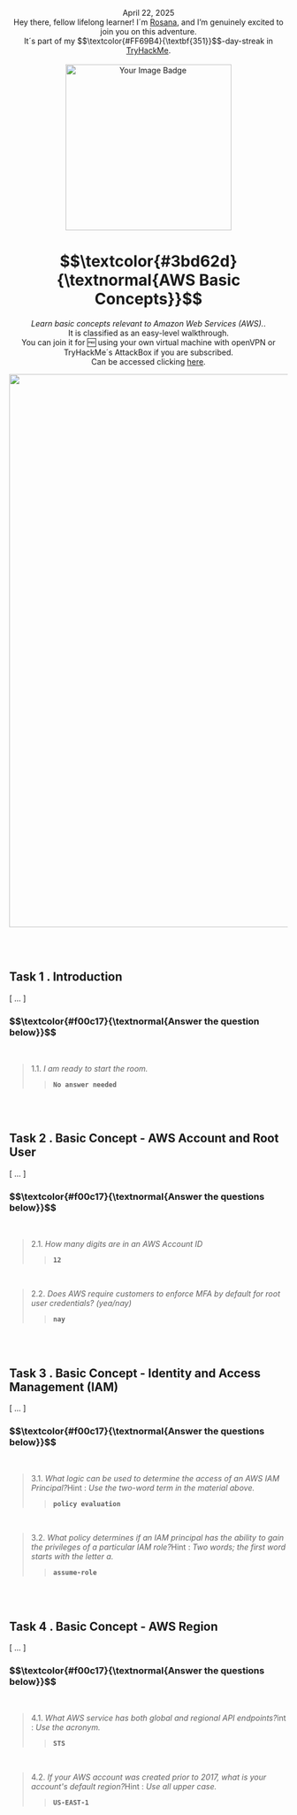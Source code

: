 <p align="center">April 22, 2025<br>
Hey there, fellow lifelong learner! I´m <a href="https://www.linkedin.com/in/rosanafssantos/">Rosana</a>, and I’m genuinely excited to join you on this adventure.<br>
It´s part of my $$\textcolor{#FF69B4}{\textbf{351}}$$-day-streak in  <a href="https://tryhackme.com">TryHackMe</a>.<br><br>
<img width="300px" src="" alt="Your Image Badge"><br></p>
<h1 align="center"> $$\textcolor{#3bd62d}{\textnormal{AWS Basic Concepts}}$$</h1>
<p align="center"><em>Learn basic concepts relevant to Amazon Web Services (AWS).</em>.<br>
It is classified as an easy-level walkthrough.<br>
You can join it for 🆓 using your own virtual machine with openVPN or TryHackMe´s AttackBox if you are subscribed.<br>
Can be accessed clicking  <a href="https://tryhackme.com/room/awsbasicconcepts">here</a>.</p>

<p align="center"> <img width="1000px" src=""> </p>

<br>
<br>

<h2>Task 1 . Introduction</h2>
<p>[ ... ]</p>

<h3 align="left"> $$\textcolor{#f00c17}{\textnormal{Answer the question below}}$$ </h3>

<br>

> 1.1. <em>I am ready to start the room.</em><br><a id='1.1'></a>
>> <strong><code>No answer needed</code></strong><br>
<p></p>

<br>
<br>

<h2>Task 2 . Basic Concept - AWS Account and Root User</h2>
<p>[ ... ]</p>

<h3 align="left"> $$\textcolor{#f00c17}{\textnormal{Answer the questions below}}$$ </h3>

<br>

> 2.1. <em>How many digits are in an AWS Account ID</em><br><a id='2.1'></a>
>> <strong><code>12</code></strong><br>
<p></p>

<br>

> 2.2. <em>Does AWS require customers to enforce MFA by default for root user credentials? (yea/nay)</em><br><a id='2.2'></a>
>> <strong><code>nay</code></strong><br>
<p></p>

<br>
<br>

<h2>Task 3 . Basic Concept - Identity and Access Management (IAM)</h2>
<p>[ ... ]</p>

<h3 align="left"> $$\textcolor{#f00c17}{\textnormal{Answer the questions below}}$$ </h3>

<br>

> 3.1. <em>What logic can be used to determine the access of an AWS IAM Principal?</em>Hint : <em>Use the two-word term in the material above.</em><br><a id='3.1'></a>
>> <strong><code>policy evaluation</code></strong><br>
<p></p>

<br>

> 3.2. <em>What policy determines if an IAM principal has the ability to gain the privileges of a particular IAM role?</em>Hint : <em>Two words; the first word starts with the letter a.</em><br><a id='3.2'></a>
>> <strong><code>assume-role</code></strong><br>
<p></p>

<br>
<br>

<h2>Task 4 . Basic Concept - AWS Region</h2>
<p>[ ... ]</p>

<h3 align="left"> $$\textcolor{#f00c17}{\textnormal{Answer the questions below}}$$ </h3>

<br>

> 4.1. <em>What AWS service has both global and regional API endpoints?</em>int : <em>Use the acronym.</em><br><a id='4.1'></a>
>> <strong><code>STS</code></strong><br>
<p></p>

<br>

> 4.2. <em>If your AWS account was created prior to 2017, what is your account's default region?</em>Hint : <em>Use all upper case.</em><br><a id='4.2'></a>
>> <strong><code>US-EAST-1</code></strong><br>
<p></p>
